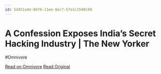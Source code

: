 ```yaml
---
id: 5d451a4e-8bf6-11ee-8ec7-57e1c1540c98
---
```


# A Confession Exposes India’s Secret Hacking Industry | The New Yorker
#Omnivore

[Read on Omnivore](https://omnivore.app/me/a-confession-exposes-india-s-secret-hacking-industry-the-new-yor-18c091ef6f0)
[Read Original](https://www.newyorker.com/news/annals-of-crime/a-confession-exposes-indias-secret-hacking-industry)

